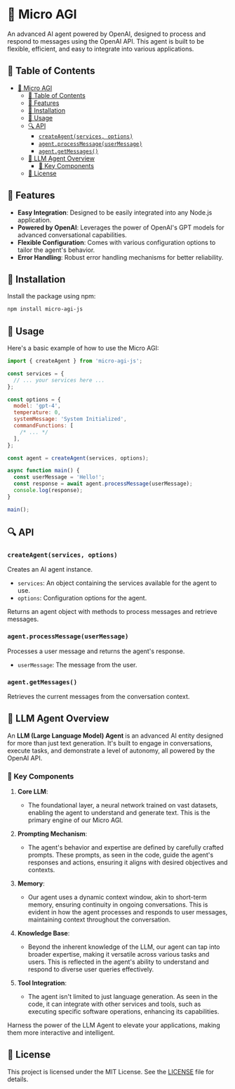 # 🤖 Micro AGI

An advanced AI agent powered by OpenAI, designed to process and respond to messages using the OpenAI API. This agent is built to be flexible, efficient, and easy to integrate into various applications.

## 📜 Table of Contents

- [🤖 Micro AGI](#-micro-agi)
  - [📜 Table of Contents](#-table-of-contents)
  - [🌟 Features](#-features)
  - [🔧 Installation](#-installation)
  - [🚀 Usage](#-usage)
  - [🔍 API](#-api)
    - [`createAgent(services, options)`](#createagentservices-options)
    - [`agent.processMessage(userMessage)`](#agentprocessmessageusermessage)
    - [`agent.getMessages()`](#agentgetmessages)
  - [🧠 LLM Agent Overview](#-llm-agent-overview)
    - [🔑 Key Components](#-key-components)
  - [📄 License](#-license)

## 🌟 Features

- **Easy Integration**: Designed to be easily integrated into any Node.js application.
- **Powered by OpenAI**: Leverages the power of OpenAI's GPT models for advanced conversational capabilities.
- **Flexible Configuration**: Comes with various configuration options to tailor the agent's behavior.
- **Error Handling**: Robust error handling mechanisms for better reliability.

## 🔧 Installation

Install the package using npm:

```bash
npm install micro-agi-js
```

## 🚀 Usage

Here's a basic example of how to use the Micro AGI:

```javascript
import { createAgent } from 'micro-agi-js';

const services = {
  // ... your services here ...
};

const options = {
  model: 'gpt-4',
  temperature: 0,
  systemMessage: 'System Initialized',
  commandFunctions: [
    /* ... */
  ],
};

const agent = createAgent(services, options);

async function main() {
  const userMessage = 'Hello!';
  const response = await agent.processMessage(userMessage);
  console.log(response);
}

main();
```

## 🔍 API

### `createAgent(services, options)`

Creates an AI agent instance.

- `services`: An object containing the services available for the agent to use.
- `options`: Configuration options for the agent.

Returns an agent object with methods to process messages and retrieve messages.

### `agent.processMessage(userMessage)`

Processes a user message and returns the agent's response.

- `userMessage`: The message from the user.

### `agent.getMessages()`

Retrieves the current messages from the conversation context.

## 🧠 LLM Agent Overview

An **LLM (Large Language Model) Agent** is an advanced AI entity designed for more than just text generation. It's built to engage in conversations, execute tasks, and demonstrate a level of autonomy, all powered by the OpenAI API.

### 🔑 Key Components

1. **Core LLM**:

   - The foundational layer, a neural network trained on vast datasets, enabling the agent to understand and generate text. This is the primary engine of our Micro AGI.

2. **Prompting Mechanism**:

   - The agent's behavior and expertise are defined by carefully crafted prompts. These prompts, as seen in the code, guide the agent's responses and actions, ensuring it aligns with desired objectives and contexts.

3. **Memory**:

   - Our agent uses a dynamic context window, akin to short-term memory, ensuring continuity in ongoing conversations. This is evident in how the agent processes and responds to user messages, maintaining context throughout the conversation.

4. **Knowledge Base**:

   - Beyond the inherent knowledge of the LLM, our agent can tap into broader expertise, making it versatile across various tasks and users. This is reflected in the agent's ability to understand and respond to diverse user queries effectively.

5. **Tool Integration**:

   - The agent isn't limited to just language generation. As seen in the code, it can integrate with other services and tools, such as executing specific software operations, enhancing its capabilities.

Harness the power of the LLM Agent to elevate your applications, making them more interactive and intelligent.

## 📄 License

This project is licensed under the MIT License. See the [LICENSE](./LICENSE.md) file for details.

